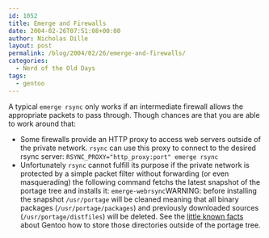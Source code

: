 ```yaml
---
id: 1052
title: Emerge and Firewalls
date: 2004-02-26T07:51:08+00:00
author: Nicholas Dille
layout: post
permalink: /blog/2004/02/26/emerge-and-firewalls/
categories:
  - Nerd of the Old Days
tags:
  - gentoo
---
```

A typical `emerge rsync` only works if an intermediate firewall allows the appropriate packets to pass through. Though chances are that you are able to work around that:

  * Some firewalls provide an HTTP proxy to access web servers outside of the private network. <code class="command">rsync</code> can use this proxy to connect to the desired rsync server: `RSYNC_PROXY="http_proxy:port" emerge rsync`
  * Unfortunately `rsync` cannot fulfill its purpose if the private network is protected by a simple packet filter without forwarding (or even masquerading) the following command fetchs the latest snapshot of the portage tree and installs it: `emerge-webrsync`WARNING: before installing the snapshot `/usr/portage` will be cleaned meaning that all binary packages (`/usr/portage/packages`) and previously downloaded sources (`/usr/portage/distfiles`) will be deleted. See the [little known facts](/blog/2004/02/26/little-known-facts/ "Little Known Facts") about Gentoo how to store those directories outside of the portage tree.
